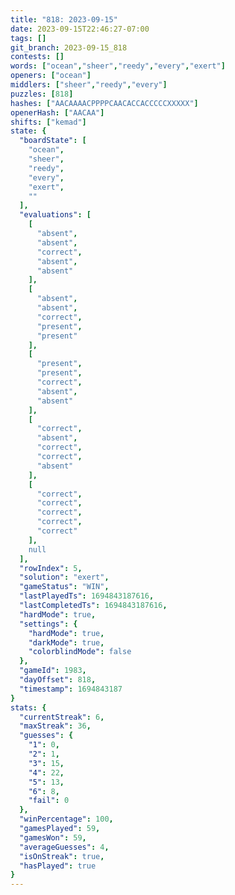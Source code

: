 ```yaml
---
title: "818: 2023-09-15"
date: 2023-09-15T22:46:27-07:00
tags: []
git_branch: 2023-09-15_818
contests: []
words: ["ocean","sheer","reedy","every","exert"]
openers: ["ocean"]
middlers: ["sheer","reedy","every"]
puzzles: [818]
hashes: ["AACAAAACPPPPCAACACCACCCCCXXXXX"]
openerHash: ["AACAA"]
shifts: ["kemad"]
state: {
  "boardState": [
    "ocean",
    "sheer",
    "reedy",
    "every",
    "exert",
    ""
  ],
  "evaluations": [
    [
      "absent",
      "absent",
      "correct",
      "absent",
      "absent"
    ],
    [
      "absent",
      "absent",
      "correct",
      "present",
      "present"
    ],
    [
      "present",
      "present",
      "correct",
      "absent",
      "absent"
    ],
    [
      "correct",
      "absent",
      "correct",
      "correct",
      "absent"
    ],
    [
      "correct",
      "correct",
      "correct",
      "correct",
      "correct"
    ],
    null
  ],
  "rowIndex": 5,
  "solution": "exert",
  "gameStatus": "WIN",
  "lastPlayedTs": 1694843187616,
  "lastCompletedTs": 1694843187616,
  "hardMode": true,
  "settings": {
    "hardMode": true,
    "darkMode": true,
    "colorblindMode": false
  },
  "gameId": 1983,
  "dayOffset": 818,
  "timestamp": 1694843187
}
stats: {
  "currentStreak": 6,
  "maxStreak": 36,
  "guesses": {
    "1": 0,
    "2": 1,
    "3": 15,
    "4": 22,
    "5": 13,
    "6": 8,
    "fail": 0
  },
  "winPercentage": 100,
  "gamesPlayed": 59,
  "gamesWon": 59,
  "averageGuesses": 4,
  "isOnStreak": true,
  "hasPlayed": true
}
---
```

<!-- more -->
